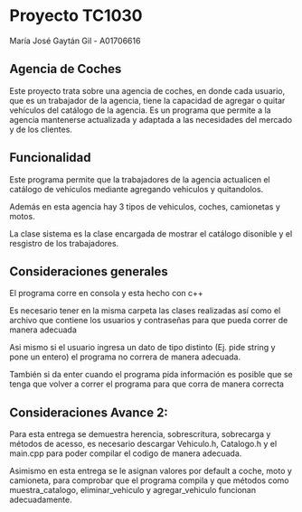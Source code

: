 # Proyecto TC1030

María José Gaytán Gil - A01706616

## Agencia de Coches
Este proyecto trata sobre una agencia de coches, en donde cada usuario, que es un trabajador de la agencia, tiene la capacidad de agregar o quitar vehículos del catálogo de la agencia. Es un programa que permite a la agencia mantenerse actualizada y adaptada a las necesidades del mercado y de los clientes.


## Funcionalidad
Este programa permite que la trabajadores de la agencia actualicen el catálogo de vehiculos mediante agregando vehiculos y quitandolos.

Además en esta agencia hay 3 tipos de vehiculos, coches, camionetas y motos.

La clase sistema es la clase encargada de mostrar el catálogo disonible y el resgistro de los trabajadores.

## Consideraciones generales
El programa corre en consola y esta hecho con c++

Es necesario tener en la misma carpeta las clases realizadas así como el archivo que contiene los usuarios y contraseñas para que pueda correr de manera adecuada

Asi mismo si el usuario ingresa un dato de tipo distinto (Ej. pide string y pone un entero) el programa no correra de manera adecuada.

También si da enter cuando el programa pida información es posible que se tenga que volver a correr el programa para que corra de manera correcta

## Consideraciones Avance 2:
Para esta entrega se demuestra herencia, sobrescritura, sobrecarga y métodos de acesso, es necesario descargar Vehiculo.h, Catalogo.h y el main.cpp para poder compilar el codigo de manera adecuada.

Asimismo en esta entrega se le asignan valores por default a coche, moto y camioneta, para comprobar que el programa compila y que métodos como muestra_catalogo, eliminar_vehiculo y agregar_vehiculo funcionan adecuadamente.
